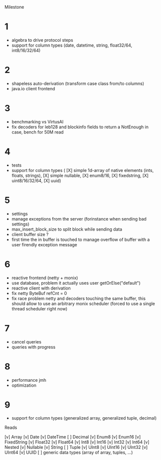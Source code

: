 Milestone

# 1
- algebra to drive protocol steps
- support for column types (date, datetime, string, float32/64, int8/16/32/64)

# 2
- shapeless auto-derivation (transform case class from/to columns)
- java.io client frontend

# 3
- benchmarking vs VirtusAI
- fix decoders for leb128 and blockinfo fields to return a NotEnough in case, bench for 50M read

# 4
- tests
- support for column types (
    [X] simple 1d-array of native elements (ints, floats, strings),
    [X] simple nullable,
    [X] enum8/16,
    [X] fixedstring,
    [X] uint8/16/32/64,
    [X] uuid)

# 5
- settings
- manage exceptions from the server (forinstance when sending bad settings)
- max_insert_block_size to split block while sending data
- client buffer size ?
- first time the in buffer is touched to manage overflow of buffer with a user firendly exception message


# 6
- reactive frontend (netty + monix)
- use database, problem it actually uses user getOrElse("default")
- reactive client with derivation
- fix netty ByteBuf refCnt = 0
- fix race problem netty and decoders touching the same buffer, this should allow to use an arbitrary monix scheduler (forced to use a single thread scheduler right now)

# 7
- cancel queries
- queries with progress

# 8
- performance jmh
- optimization
 
# 9
- support for column types (generalized array, generalized tuple, decimal)


Reads

[v] Array
[v] Date
[v] DateTime
[ ] Decimal
[v] Enum8
[v] Enum16
[v] FixedString
[v] Float32
[v] Float64
[v] Int8
[v] Int16
[v] Int32
[v] Int64
[v] Nested
[v] Nullable
[v] String
[ ] Tuple
[v] UInt8
[v] UInt16
[v] UInt32
[v] UInt64
[v] UUID
[ ] generic data types (array of array, tuples, ...)